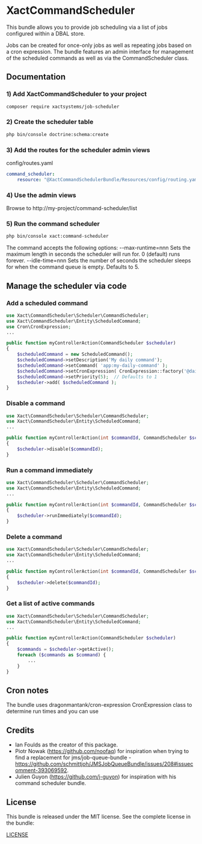XactCommandScheduler
===============

This bundle allows you to provide job scheduling via a list of jobs configured within a DBAL store.

Jobs can be created for once-only jobs as well as repeating jobs based on a cron expression. The bundle features an admin interface for management of the scheduled commands as well as via the CommandScheduler class.

Documentation
-------------
### 1) Add XactCommandScheduler to your project

```bash
composer require xactsystems/job-scheduler
```

### 2) Create the scheduler table
```bash
php bin/console doctrine:schema:create
```

### 3) Add the routes for the scheduler admin views
config/routes.yaml
```yaml
command_scheduler:
    resource: "@XactCommandSchedulerBundle/Resources/config/routing.yaml"
```

### 4) Use the admin views
Browse to http://my-project/command-scheduler/list


### 5) Run the command scheduler
```bash
php bin/console xact:command-scheduler
```

The command accepts the following options:
    --max-runtime=nnn       Sets the maximum length in seconds the scheduler will run for. 0 (default) runs forever.
    --idle-time=nnn         Sets the number of seconds the scheduler sleeps for when the command queue is empty. Defaults to 5.

Manage the scheduler via code
-----------------------------

### Add a scheduled command
```php
use Xact\CommandScheduler\Scheduler\CommandScheduler;
use Xact\CommandScheduler\Entity\ScheduledCommand;
use Cron\CronExpression;
...

public function myControllerAction(CommandScheduler $scheduler)
{
    $scheduledCommand = new ScheduledCommand();
    $scheduledCommand->setDescription('My daily command');
    $scheduledCommand->setCommand( 'app:my-daily-command' );
    $scheduledCommand->setCronExpression( CronExpression::factory('@daily') );
    $scheduledCommand->setPriority(5);  // Defaults to 1
    $scheduler->add( $scheduledCommand );
}
```

### Disable a command
```php
use Xact\CommandScheduler\Scheduler\CommandScheduler;
use Xact\CommandScheduler\Entity\ScheduledCommand;
...

public function myControllerAction(int $commandId, CommandScheduler $scheduler)
{
    $scheduler->disable($commandId);
}
```

### Run a command immediately
```php
use Xact\CommandScheduler\Scheduler\CommandScheduler;
use Xact\CommandScheduler\Entity\ScheduledCommand;
...

public function myControllerAction(int $commandId, CommandScheduler $scheduler)
{
    $scheduler->runImmediately($commandId);
}
```

### Delete a command
```php
use Xact\CommandScheduler\Scheduler\CommandScheduler;
use Xact\CommandScheduler\Entity\ScheduledCommand;
...

public function myControllerAction(int $commandId, CommandScheduler $scheduler)
{
    $scheduler->delete($commandId);
}
```

### Get a list of active commands
```php
use Xact\CommandScheduler\Scheduler\CommandScheduler;
use Xact\CommandScheduler\Entity\ScheduledCommand;
...

public function myControllerAction(CommandScheduler $scheduler)
{
    $commands = $scheduler->getActive();
    foreach ($commands as $command) {
        ...
    }
}
```

Cron notes
----------
The bundle uses dragonmantank/cron-expression CronExpression class to determine run times and you can use 

Credits
-------

* Ian Foulds as the creator of this package.
* Piotr Nowak (https://github.com/noofaq) for inspiration when trying to find a replacement for jms/job-queue-bundle - https://github.com/schmittjoh/JMSJobQueueBundle/issues/208#issuecomment-393069592.
* Julien Guyon (https://github.com/j-guyon) for inspiration with his command scheduler bundle.

License
-------

This bundle is released under the MIT license. See the complete license in the
bundle:

[LICENSE](https://github.com/xactsystems/command-scheduler/blob/master/LICENSE)